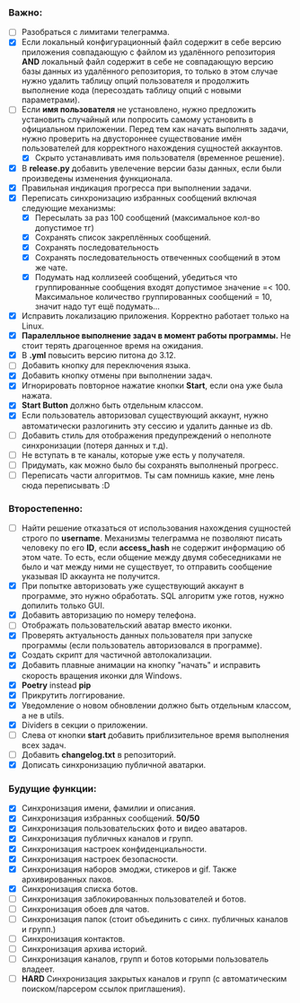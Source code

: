 ### Важно:
- [ ] Разобраться с лимитами телеграмма.
- [x] Если локальный конфигурационный файл содержит в себе версию приложения совпадающую с файлом из удалённого репозитория **AND** локальный файл содержит в себе не совпадающую версию базы данных из удалённого репозитория, то только в этом случае нужно удалить таблицу опций пользователя и продолжить выполнение кода (пересоздать таблицу опций с новыми параметрами).   
- [ ] Если **имя пользователя** не установлено, нужно предложить установить случайный или попросить самому установить в официальном приложении. Перед тем как начать выполнять задачи, нужно проверить на двустороннее существование имён пользователей для корректного нахождения сущностей аккаунтов.
    - [x] Скрыто устанавливать имя пользователя (временное решение).
- [x] В **release.py** добавить увелечение версии базы данных, если были произведены изменения функционала.
- [x] Правильная индикация прогресса при выполнении задачи.
- [x] Переписать синхронизацию избранных сообщений включая следующие механизмы:
    - [x] Пересылать за раз 100 сообщений (максимальное кол-во допустимое тг)
    - [x] Сохранять список закреплённых сообщений.
    - [x] Сохранять последовательность
    - [x] Сохранять последовательность отвеченных сообщений в этом же чате.
    - [x] Подумать над коллизеей сообщений, убедиться что группированные сообщения входят допустимое значение =< 100. Максимальное количество группированных сообщений = 10, значит надо тут ещё подумать...
- [x] Исправить локализацию приложения. Корректно работает только на Linux.
- [x] **Паралелльное выполнение задач в момент работы программы.** Не стоит терять драгоценное время на ожидания.
- [x] В **.yml** повысить версию питона до 3.12.
- [ ] Добавить кнопку для переключения языка.
- [x] Добавить кнопку отмены при выполнении задач.
- [x] Игнорировать повторное нажатие кнопки **Start**, если она уже была нажата.
- [x] **Start Button** должно быть отдельным классом.
- [x] Если пользователь авторизовал существующий аккаунт, нужно автоматически разлогинить эту сессию и удалить данные из db.
- [ ] Добавить стиль для отображения предупреждений о неполноте синхронизации (потеря данных и т.д).
- [ ] Не вступать в те каналы, которые уже есть у получателя.
- [ ] Придумать, как можно было бы сохранять выполненый прогресс.
- [ ] Переписать части алгоритмов. Ты сам помнишь какие, мне лень сюда переписывать :D

### Второстепенно:
- [ ] Найти решение отказаться от использования нахождения сущностей строго по **username**. Механизмы телеграмма не позволяют писать человеку по его **ID**, если **access_hash** не содержит информацию об этом чате. То есть, если общение между двумя собеседниками не было и чат между ними не существует, то отправить сообщение указывая ID аккаунта не получится.
- [x] При попытке авторизовать уже существующий аккаунт в программе, это нужно обработать. SQL алгоритм уже готов, нужно допилить только GUI.
- [x] Добавить авторизацию по номеру телефона.
- [ ] Отображать пользовательский аватар вместо иконки.
- [x] Проверять актуальность данных пользователя при запуске программы (если пользователь авторизовался в программе).
- [x] Создать скрипт для частичной автолокализации.
- [x] Добавить плавные анимации на кнопку "начать" и исправить скорость вращения иконки для Windows.
- [x] **Poetry** instead **pip**
- [x] Прикрутить логгирование.
- [x] Уведомление о новом обновлении должно быть отдельным классом, а не в utils.
- [x] Dividers в секции о приложении.
- [ ] Слева от кнопки **start** добавить приблизительное время выполнения всех задач.
- [ ] Добавить **changelog.txt** в репозиторий.
- [x] Дописать синхронизацию публичной аватарки.

### Будущие функции:
- [x] Синхронизация имени, фамилии и описания.
- [x] Синхронизация избранных сообщений. **50/50** 
- [x] Синхронизация пользовательских фото и видео аватаров.
- [x] Синхронизация публичных каналов и групп.
- [x] Синхронизация настроек конфиденциальности.
- [x] Синхронизация настроек безопасности.
- [x] Синхронизация наборов эмоджи, стикеров и gif. Также архивированных паков.
- [x] Синхронизация списка ботов.
- [ ] Синхронизация заблокированных пользователей и ботов.
- [ ] Синхронизация обоев для чатов.
- [ ] Синхронизация папок (стоит объединить с синх. публичных каналов и групп.)
- [ ] Синхронизация контактов.
- [ ] Синхронизация архива историй.
- [ ] Синхронизация каналов, групп и ботов которыми пользователь владеет.
- [ ] **HARD** Синхронизация закрытых каналов и групп (с автоматическим поиском/парсером ссылок приглашения).
